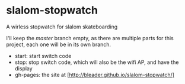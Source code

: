 # slalom-stopwatch
A wirless stopwatch for slalom skateboarding

I'll keep the *master* branch empty, as there are multiple parts for this
project, each one will be in its own branch.

* start: start switch code
* stop: stop switch code, which will also be the wifi AP, and have the display
* gh-pages: the site at [http://bleader.github.io/slalom-stopwatch/]
